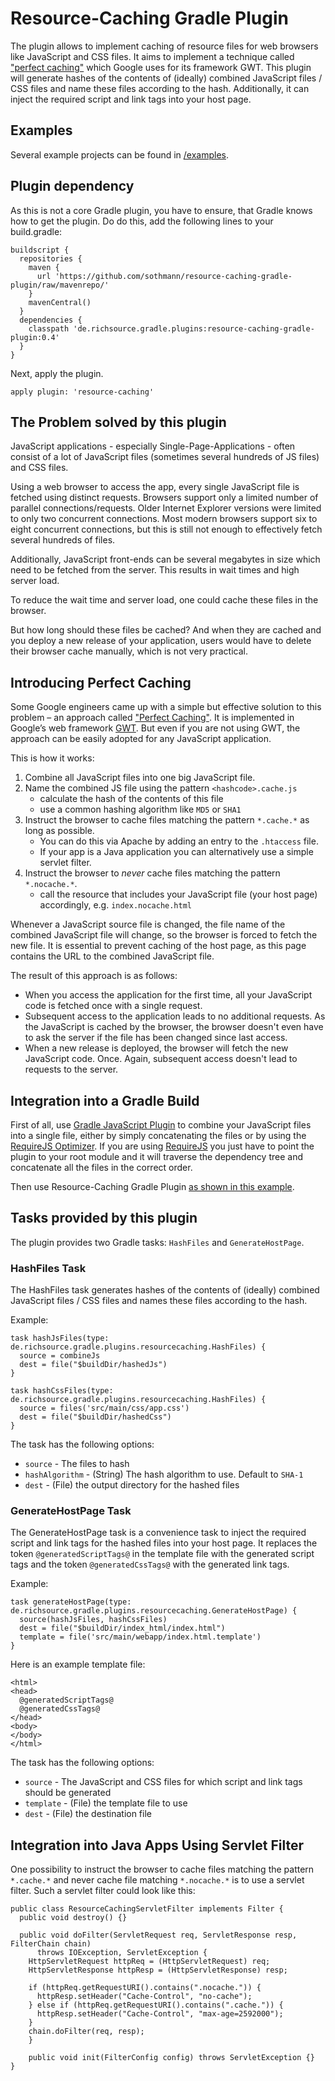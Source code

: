# Resource-Caching Gradle Plugin

The plugin allows to implement caching of resource files for web browsers like JavaScript and CSS files.
It aims to implement a technique called ["perfect caching"](http://www.gwtproject.org/doc/latest/DevGuideCompilingAndDebugging.html#perfect_caching) which Google uses for its framework GWT.
This plugin will generate hashes of the contents of (ideally) combined JavaScript files / CSS files and name these files according to the hash.
Additionally, it can inject the required script and link tags into your host page.


## Examples

Several example projects can be found in [/examples](https://github.com/sothmann/resource-caching-gradle-plugin/tree/master/examples).

## Plugin dependency

As this is not a core Gradle plugin, you have to ensure, that Gradle knows how to get the plugin. Do do this, add the following lines to your build.gradle:

	buildscript {
	  repositories {
		maven {
		  url 'https://github.com/sothmann/resource-caching-gradle-plugin/raw/mavenrepo/'
		}
		mavenCentral()
	  }
	  dependencies {
		classpath 'de.richsource.gradle.plugins:resource-caching-gradle-plugin:0.4'
	  }
	}

Next, apply the plugin.

	apply plugin: 'resource-caching'

## The Problem solved by this plugin

JavaScript applications - especially Single-Page-Applications - often consist of a lot of JavaScript files (sometimes several hundreds of JS files) and CSS files.

Using a web browser to access the app, every single JavaScript file is fetched using distinct requests.
Browsers support only a limited number of parallel connections/requests.
Older Internet Explorer versions were limited to only two concurrent connections.
Most modern browsers support six to eight concurrent connections, but this is still not enough to effectively fetch several hundreds of files.

Additionally, JavaScript front-ends can be several megabytes in size which need to be fetched from the server.
This results in wait times and high server load.

To reduce the wait time and server load, one could cache these files in the browser.

But how long should these files be cached?
And when they are cached and you deploy a new release of your application, users would have to delete their browser cache manually, which is not very practical.


## Introducing Perfect Caching

Some Google engineers came up with a simple but effective solution to this problem – an approach called ["Perfect Caching"][3].
It is implemented in Google’s web framework [GWT]. But even if you are not using GWT, the approach can be easily adopted for any JavaScript application.

This is how it works:

1. Combine all JavaScript files into one big JavaScript file.
2. Name the combined JS file using the pattern `<hashcode>.cache.js`
	- calculate the hash of the contents of this file
	- use a common hashing algorithm like `MD5` or `SHA1`
3. Instruct the browser to cache files matching the pattern `*.cache.*` as long as possible.
	- You can do this via Apache by adding an entry to the `.htaccess` file.
	- If your app is a Java application you can alternatively use a simple servlet filter.
4. Instruct the browser to *never* cache files matching the pattern `*.nocache.*`.
	- call the resource that includes your JavaScript file (your host page) accordingly, e.g. `index.nocache.html`

Whenever a JavaScript source file is changed, the file name of the combined JavaScript file will change, so the browser is forced to fetch the new file.
It is essential to prevent caching of the host page, as this page contains the URL to the combined JavaScript file.

The result of this approach is as follows:

- When you access the application for the first time, all your JavaScript code is fetched once with a single request.
- Subsequent access to the application leads to no additional requests. As the JavaScript is cached by the browser, the browser doesn't even have to ask the server if the file has been changed since last access.
- When a new release is deployed, the browser will fetch the new JavaScript code. Once. Again, subsequent access doesn't lead to requests to the server.


## Integration into a Gradle Build

First of all, use [Gradle JavaScript Plugin][1] to combine your JavaScript files into a single file, either by simply concatenating the files or by using the [RequireJS Optimizer][2].
If you are using [RequireJS] you just have to point the plugin to your root module and it will traverse the dependency tree and concatenate all the files in the correct order.

Then use Resource-Caching Gradle Plugin [as shown in this example][sample].


## Tasks provided by this plugin

The plugin provides two Gradle tasks: `HashFiles` and `GenerateHostPage`.

### HashFiles Task

The HashFiles task generates hashes of the contents of (ideally) combined JavaScript files / CSS files and names these files according to the hash.

Example:

	task hashJsFiles(type: de.richsource.gradle.plugins.resourcecaching.HashFiles) {
      source = combineJs
      dest = file("$buildDir/hashedJs")
    }

    task hashCssFiles(type: de.richsource.gradle.plugins.resourcecaching.HashFiles) {
      source = files('src/main/css/app.css')
      dest = file("$buildDir/hashedCss")
    }

The task has the following options:

- `source` - The files to hash
- `hashAlgorithm` - (String) The hash algorithm to use. Default to `SHA-1`
- `dest` - (File) the output directory for the hashed files

### GenerateHostPage Task

The GenerateHostPage task is a convenience task to inject the required script and link tags for the hashed files into your host page.
It replaces the token `@generatedScriptTags@` in the template file with the generated script tags and the token `@generatedCssTags@` with the generated link tags.

Example:

	task generateHostPage(type: de.richsource.gradle.plugins.resourcecaching.GenerateHostPage) {
	  source(hashJsFiles, hashCssFiles)
	  dest = file("$buildDir/index_html/index.html")
	  template = file('src/main/webapp/index.html.template')
	}

Here is an example template file:

	<html>
    <head>
      @generatedScriptTags@
      @generatedCssTags@
    </head>
    <body>
    </body>
    </html>

The task has the following options:

- `source` - The JavaScript and CSS files for which script and link tags should be generated
- `template` - (File) the template file to use
- `dest` - (File) the destination file


## Integration into Java Apps Using Servlet Filter

One possibility to instruct the browser to cache files matching the pattern `*.cache.*` and never cache file matching `*.nocache.*` is to use a servlet filter.
Such a servlet filter could look like this:

	public class ResourceCachingServletFilter implements Filter {
	  public void destroy() {}

	  public void doFilter(ServletRequest req, ServletResponse resp, FilterChain chain)
		  throws IOException, ServletException {
		HttpServletRequest httpReq = (HttpServletRequest) req;
		HttpServletResponse httpResp = (HttpServletResponse) resp;

		if (httpReq.getRequestURI().contains(".nocache.")) {
		  httpResp.setHeader("Cache-Control", "no-cache");
		} else if (httpReq.getRequestURI().contains(".cache.")) {
		  httpResp.setHeader("Cache-Control", "max-age=2592000");
		}
		chain.doFilter(req, resp);
		}

		public void init(FilterConfig config) throws ServletException {}
	}

[1]: https://github.com/sothmann/resource-caching-gradle-plugin
[2]: http://requirejs.org/docs/optimization.html
[3]: http://www.gwtproject.org/doc/latest/DevGuideCompilingAndDebugging.html#perfect_caching
[RequireJS]: http://requirejs.org/
[sample]: https://github.com/sothmann/resource-caching-gradle-plugin/blob/master/examples/JavaCombinedJsWebapp/build.gradle
[GWT]: http://www.gwtproject.org/